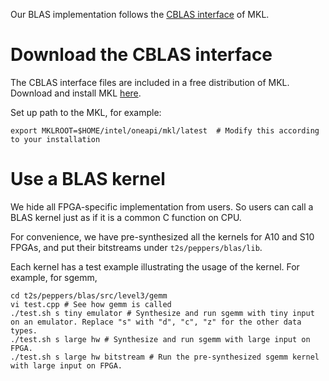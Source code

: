 Our BLAS implementation follows the [CBLAS interface](https://www.intel.com/content/www/us/en/develop/documentation/onemkl-developer-reference-c/top/blas-and-sparse-blas-routines/blas-routines/c-interface-conventions-for-blas-routines.html) of MKL.

# Download the CBLAS interface

The CBLAS interface files are included in a free distribution of MKL. Download and install MKL [here](https://www.intel.com/content/www/us/en/developer/tools/oneapi/onemkl-download.html).

Set up path to the MKL, for example:

```
export MKLROOT=$HOME/intel/oneapi/mkl/latest  # Modify this according to your installation
```

# Use a BLAS kernel
We hide all FPGA-specific implementation from users. So users can call a BLAS kernel just as if it is a common C function on CPU. 

For convenience, we have pre-synthesized all the kernels for A10 and S10 FPGAs, and put their bitstreams under `t2s/peppers/blas/lib`.

Each kernel has a test example illustrating the usage of the kernel. For example, for sgemm, 

```
cd t2s/peppers/blas/src/level3/gemm
vi test.cpp # See how gemm is called
./test.sh s tiny emulator # Synthesize and run sgemm with tiny input on an emulator. Replace "s" with "d", "c", "z" for the other data types.
./test.sh s large hw # Synthesize and run sgemm with large input on FPGA.
./test.sh s large hw bitstream # Run the pre-synthesized sgemm kernel with large input on FPGA.
```


